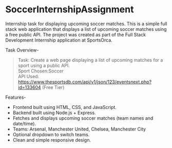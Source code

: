 # SoccerInternshipAssignment
Internship task for displaying upcoming soccer matches.
This is a simple full stack web application that displays a list of upcoming soccer matches using a free public API. The project was created as part of the Full Stack Development Internship application at SportsOrca.

Task Overview-

> Task: Create a web page displaying a list of upcoming matches for a sport using a public API.  
> Sport Chosen:Soccer  
> API Used: https://www.thesportsdb.com/api/v1/json/123/eventsnext.php?id=133604 (Free Tier)

Features-
- Frontend built using HTML, CSS, and JavaScript.
- Backend built using Node.js + Express.
- Fetches and displays upcoming soccer matches (team names and date/time).
- Teams: Arsenal, Manchester United, Chelsea, Manchester City
- Optional dropdown to switch teams.
- Clean and simple responsive design.
